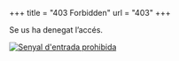 +++
title = "403 Forbidden"
url = "403"
+++

Se us ha denegat l’accés.

<a href="/"><img src="/uploads/403.jpg" alt="Senyal d'entrada prohibida"></a>
